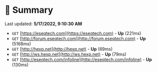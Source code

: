 # 📖 Summary
Last updated: **5/17/2022, 9:10:30 AM**

- `GET` [https://eseqtech.com](https://eseqtech.com) - **Up** (221ms)
- `GET` [http://forum.eseqtech.com](http://forum.eseqtech.com) - **Up** (5168ms)
- `GET` [http://hexp.net](http://hexp.net) - **Up** (69ms)
- `GET` [http://ws.hexp.net](http://ws.hexp.net) - **Up** (79ms)
- `GET` [http://eseqtech.com/infoline](http://eseqtech.com/infoline) - **Up** (130ms)
